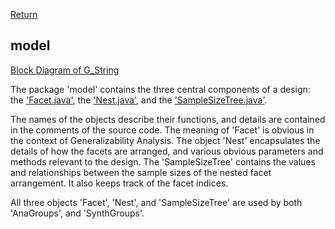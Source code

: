 [Return](Structure.md)
## model ##
[Block Diagram of G_String](img/block.png)  

The package 'model' contains the three central components of a design: the ['Facet.java'](../../../blob/main/workbench/GS_L/src/model/Facet.java), the ['Nest.java'](../../../blob/main/workbench/GS_L/src/model/Nest.java), and the ['SampleSizeTree.java'](../../../blob/main/workbench/GS_L/src/model/SampleSizeTree.java). 

The names of the objects describe their functions, and details are contained in the comments of the source code. The meaning of 'Facet' is obvious in the context of Generalizability Analysis. The object 'Nest' encapsulates the details of how the facets are arranged, and various obvious parameters and methods relevant to the design. The 'SampleSizeTree' contains the values and relationships between the sample sizes of the nested facet arrangement. It also keeps track of the facet indices.

All three objects 'Facet', 'Nest', and 'SampleSizeTree' are used by both 'AnaGroups', and 'SynthGroups'.

